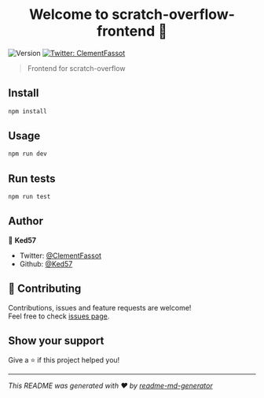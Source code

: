 <h1 align="center">Welcome to scratch-overflow-frontend 👋</h1>
<p>
  <img alt="Version" src="https://img.shields.io/badge/version-0.1.0-blue.svg?cacheSeconds=2592000" />
  <a href="https://twitter.com/ClementFassot" target="_blank">
    <img alt="Twitter: ClementFassot" src="https://img.shields.io/twitter/follow/ClementFassot.svg?style=social" />
  </a>
</p>

> Frontend for scratch-overflow

## Install

```sh
npm install
```

## Usage

```sh
npm run dev
```

## Run tests

```sh
npm run test
```

## Author

👤 **Ked57**

* Twitter: [@ClementFassot](https://twitter.com/ClementFassot)
* Github: [@Ked57](https://github.com/Ked57)

## 🤝 Contributing

Contributions, issues and feature requests are welcome!<br />Feel free to check [issues page](https://github.com/Ked57/scratch-overflow/issues).

## Show your support

Give a ⭐️ if this project helped you!

***
_This README was generated with ❤️ by [readme-md-generator](https://github.com/kefranabg/readme-md-generator)_
